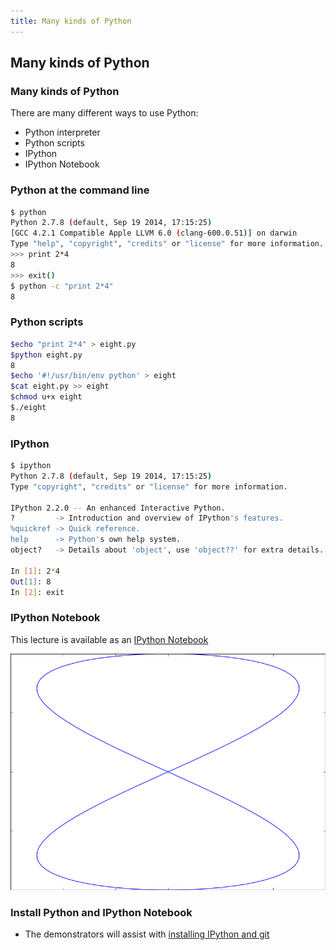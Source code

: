 ```yaml
---
title: Many kinds of Python
---
```


## Many kinds of Python

### Many kinds of Python

There are many different ways to use Python:

* Python interpreter
* Python scripts
* IPython
* IPython Notebook

### Python at the command line

``` bash
$ python
Python 2.7.8 (default, Sep 19 2014, 17:15:25)
[GCC 4.2.1 Compatible Apple LLVM 6.0 (clang-600.0.51)] on darwin
Type "help", "copyright", "credits" or "license" for more information.
>>> print 2*4
8
>>> exit()
$ python -c "print 2*4"
8
```

### Python scripts

``` bash
$echo "print 2*4" > eight.py
$python eight.py
8
$echo '#!/usr/bin/env python' > eight
$cat eight.py >> eight
$chmod u+x eight
$./eight
8
```

### IPython

``` bash
$ ipython
Python 2.7.8 (default, Sep 19 2014, 17:15:25)
Type "copyright", "credits" or "license" for more information.

IPython 2.2.0 -- An enhanced Interactive Python.
?         -> Introduction and overview of IPython's features.
%quickref -> Quick reference.
help      -> Python's own help system.
object?   -> Details about 'object', use 'object??' for extra details.

In [1]: 2*4
Out[1]: 8
In [2]: exit
```

### IPython Notebook

This lecture is available as an [IPython Notebook](http://nbviewer.ipython.org/url/development.rc.ucl.ac.uk/training/engineering/session01/session01/python/session01.ipynb)

![](session01/figures/eight.png)

### Install Python and IPython Notebook

* The demonstrators will assist with [installing IPython and git](installation)
